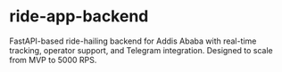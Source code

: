 # ride-app-backend
FastAPI-based ride-hailing backend for Addis Ababa with real-time tracking, operator support, and Telegram integration. Designed to scale from MVP to 5000 RPS.
